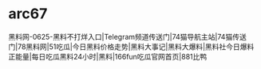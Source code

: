 # arc67
黑料网-0625-黑料不打烊入口|Telegram频道传送门|74猫导航主站|74猫传送门|78黑料网|51吃瓜|今日黑料价格走势|黑料大事记|黑料大爆料|黑料社今日爆料正能量|每日吃瓜黑料24小时|黑料|166fun吃瓜官网首页|881比鸭
